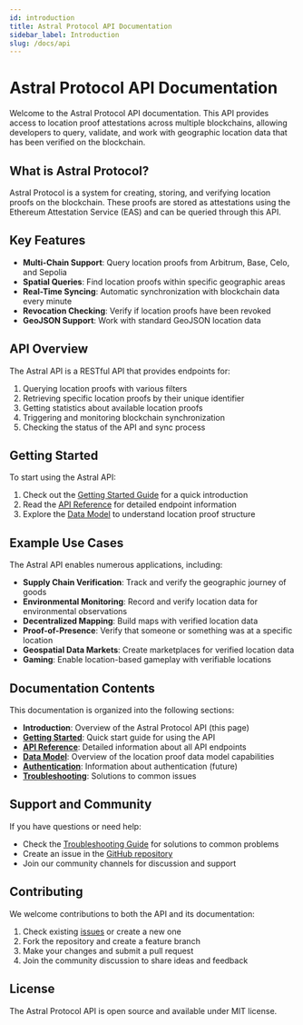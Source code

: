 ```yaml
---
id: introduction
title: Astral Protocol API Documentation
sidebar_label: Introduction
slug: /docs/api
---
```


# Astral Protocol API Documentation

Welcome to the Astral Protocol API documentation. This API provides access to location proof attestations across multiple blockchains, allowing developers to query, validate, and work with geographic location data that has been verified on the blockchain.

## What is Astral Protocol?

Astral Protocol is a system for creating, storing, and verifying location proofs on the blockchain. These proofs are stored as attestations using the Ethereum Attestation Service (EAS) and can be queried through this API.

## Key Features

- **Multi-Chain Support**: Query location proofs from Arbitrum, Base, Celo, and Sepolia
- **Spatial Queries**: Find location proofs within specific geographic areas
- **Real-Time Syncing**: Automatic synchronization with blockchain data every minute
- **Revocation Checking**: Verify if location proofs have been revoked
- **GeoJSON Support**: Work with standard GeoJSON location data

## API Overview

The Astral API is a RESTful API that provides endpoints for:

1. Querying location proofs with various filters
2. Retrieving specific location proofs by their unique identifier
3. Getting statistics about available location proofs
4. Triggering and monitoring blockchain synchronization
5. Checking the status of the API and sync process

## Getting Started

To start using the Astral API:

1. Check out the [Getting Started Guide](./getting-started.md) for a quick introduction
2. Read the [API Reference](./api-reference.md) for detailed endpoint information
3. Explore the [Data Model](./data-model.md) to understand location proof structure

## Example Use Cases

The Astral API enables numerous applications, including:

- **Supply Chain Verification**: Track and verify the geographic journey of goods
- **Environmental Monitoring**: Record and verify location data for environmental observations
- **Decentralized Mapping**: Build maps with verified location data
- **Proof-of-Presence**: Verify that someone or something was at a specific location
- **Geospatial Data Markets**: Create marketplaces for verified location data
- **Gaming**: Enable location-based gameplay with verifiable locations

## Documentation Contents

This documentation is organized into the following sections:

- **Introduction**: Overview of the Astral Protocol API (this page)
- **[Getting Started](./getting-started.md)**: Quick start guide for using the API
- **[API Reference](./api-reference.md)**: Detailed information about all API endpoints
- **[Data Model](./data-model.md)**: Overview of the location proof data model
capabilities
- **[Authentication](./authentication.md)**: Information about authentication (future)
- **[Troubleshooting](./troubleshooting.md)**: Solutions to common issues

## Support and Community

If you have questions or need help:

- Check the [Troubleshooting Guide](./troubleshooting.md) for solutions to common problems
- Create an issue in the [GitHub repository](https://github.com/DecentralizedGeo/astral-api)
- Join our community channels for discussion and support

## Contributing

We welcome contributions to both the API and its documentation:

1. Check existing [issues](https://github.com/DecentralizedGeo/astral-api/issues) or create a new one
2. Fork the repository and create a feature branch
3. Make your changes and submit a pull request
4. Join the community discussion to share ideas and feedback

## License

The Astral Protocol API is open source and available under MIT license.